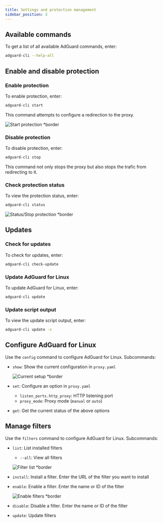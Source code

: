 ```yaml
---
title: Settings and protection management
sidebar_position: 3
---
```


## Available commands

To get a list of all available AdGuard commands, enter:

```sh
adguard-cli --help-all
```

## Enable and disable protection

### Enable protection

To enable protection, enter:

```sh
adguard-cli start
```

This command attempts to configure a redirection to the proxy.

![Start protection *border](https://cdn.adtidy.org/content/Kb/ad_blocker/linux/start-protection.gif)

### Disable protection

To disable protection, enter:

```sh
adguard-cli stop
```

This command not only stops the proxy but also stops the trafic from redirecting to it.

### Check protection status

To view the protection status, enter:

```sh
adguard-cli status
```

![Status/Stop protection *border](https://cdn.adtidy.org/content/Kb/ad_blocker/linux/activation6.png)

## Updates

### Check for updates

To check for updates, enter:

```sh
adguard-cli check-update
```

### Update AdGuard for Linux

To update AdGuard for Linux, enter:

```sh
adguard-cli update
```

### Update script output

To view the update script output, enter:

```sh
adguard-cli update -v
```

## Configure AdGuard for Linux

Use the `config` command to configure AdGuard for Linux. Subcommands:

- `show`: Show the current configuration in `proxy.yaml`

    ![Current setup *border](https://cdn.adtidy.org/content/Kb/ad_blocker/linux/activation7.png)

- `set`: Configure an option in `proxy.yaml`
    - `listen_ports.http_proxy`: HTTP listening port
    - `proxy_mode`: Proxy mode (`manual` or `auto`)
- `get`: Get the current status of the above options

## Manage filters

Use the `filters` command to configure AdGuard for Linux. Subcommands:

- `list`: List installed filters
    - `--all`: View all filters

    ![Filter list *border](https://cdn.adtidy.org/content/Kb/ad_blocker/linux/filter-list.png)

- `install`: Install a filter. Enter the URL of the filter you want to install
- `enable`: Enable a filter. Enter the name or ID of the filter

    ![Enable filters *border](https://cdn.adtidy.org/content/Kb/ad_blocker/linux/built-in-filters.png)

- `disable`: Disable a filter. Enter the name or ID of the filter
- `update`: Update filters

